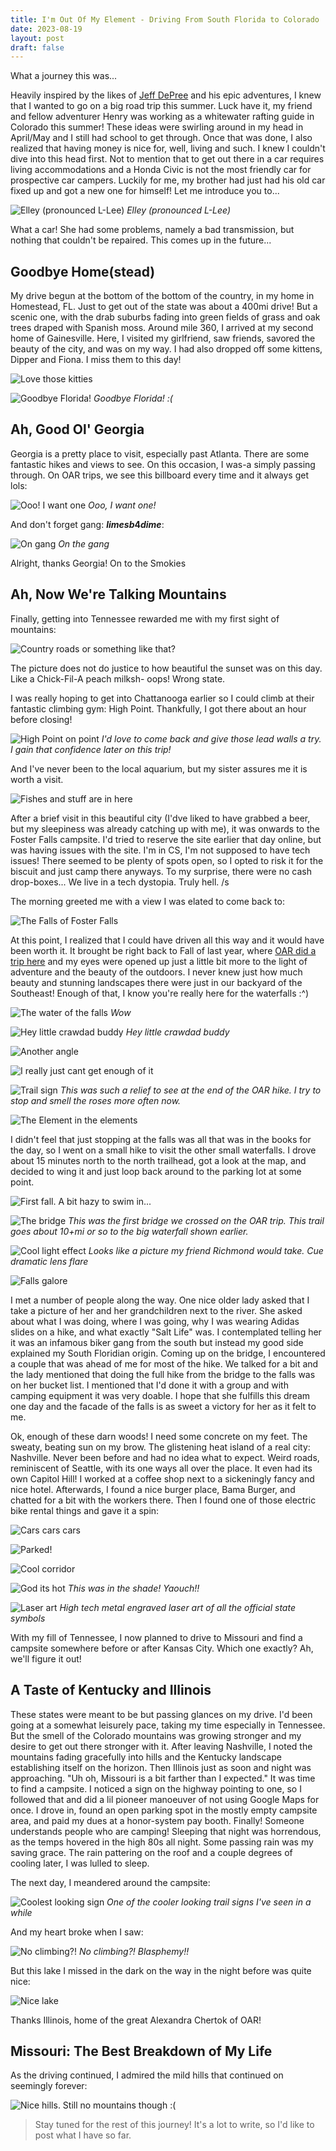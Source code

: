 ```yaml
---
title: I'm Out Of My Element - Driving From South Florida to Colorado
date: 2023-08-19
layout: post
draft: false
---
```


What a journey this was...

Heavily inspired by the likes of [Jeff DePree](http://www.jeffdepree.com/) and
his epic adventures, I knew that I wanted to go on a big road trip this summer.
Luck have it, my friend and fellow adventurer Henry was working as a whitewater
rafting guide in Colorado this summer! These ideas were swirling around in my
head in April/May and I still had school to get through. Once that was done, I
also realized that having money is nice for, well, living and such. I knew I
couldn't dive into this head first. Not to mention that to get out there in a
car requires living accommodations and a Honda Civic is not the most friendly
car for prospective car campers. Luckily for me, my brother had just had his old
car fixed up and got a new one for himself! Let me introduce you to...

![Elley (pronounced L-Lee)](https://public.ranvier.net/images/trip-2023-homestead-to-co/PXL_20230719_164326721.jpeg)
*Elley (pronounced L-Lee)*

What a car! She had some problems, namely a bad transmission, but nothing that
couldn't be repaired. This comes up in the future...

## Goodbye Home(stead)

My drive begun at the bottom of the bottom of the country, in my home in
Homestead, FL. Just to get out of the state was about a 400mi drive! But a
scenic one, with the drab suburbs fading into green fields of grass and oak
trees draped with Spanish moss. Around mile 360, I arrived at my second home of
Gainesville. Here, I visited my girlfriend, saw friends, savored the beauty of
the city, and was on my way. I had also dropped off some kittens, Dipper and
Fiona. I miss them to this day!

![Love those kitties](https://public.ranvier.net/images/trip-2023-homestead-to-co/PXL_20230725_215450457.MP.jpeg)

![Goodbye Florida!](https://public.ranvier.net/images/trip-2023-homestead-to-co/PXL_20230727_153856047.MP.jpeg)
*Goodbye Florida! :(*

## Ah, Good Ol' Georgia

Georgia is a pretty place to visit, especially past Atlanta. There are some
fantastic hikes and views to see. On this occasion, I was-a simply passing
through. On OAR trips, we see this billboard every time and it always get lols:

![Ooo! I want one](https://public.ranvier.net/images/trip-2023-homestead-to-co/PXL_20230727_154441671.MP.jpeg)
*Ooo, I want one!*

And don't forget gang: **$limes b4 dime$**:

![On gang](https://public.ranvier.net/images/trip-2023-homestead-to-co/PXL_20230727_222139281.jpeg)
*On the gang*

Alright, thanks Georgia! On to the Smokies

## Ah, Now We're Talking Mountains

Finally, getting into Tennessee rewarded me with my first sight of mountains:

![Country roads or something like that?](https://public.ranvier.net/images/trip-2023-homestead-to-co/PXL_20230728_002930676.jpeg)

The picture does not do justice to how beautiful the sunset was on this day.
Like a Chick-Fil-A peach milksh- oops! Wrong state.

I was really hoping to get into Chattanooga earlier so I could climb at their
fantastic climbing gym: High Point. Thankfully, I got there about an hour before closing!

![High Point on point](https://public.ranvier.net/images/trip-2023-homestead-to-co/PXL_20230728_011743135.jpeg)
*I'd love to come back and give those lead walls a try. I gain that confidence later on this trip!*

And I've never been to the local aquarium, but my sister assures me it is worth a visit.

![Fishes and stuff are in here](https://public.ranvier.net/images/trip-2023-homestead-to-co/PXL_20230728_022034271.jpeg)

After a brief visit in this beautiful city (I'dve liked to have grabbed a beer,
but my sleepiness was already catching up with me), it was onwards to the Foster
Falls campsite. I'd tried to reserve the site earlier that day online, but was
having issues with the site. I'm in CS, I'm not supposed to have tech issues!
There seemed to be plenty of spots open, so I opted to risk it for the biscuit
and just camp there anyways. To my surprise, there were no cash drop-boxes... We
live in a tech dystopia. Truly hell. /s

The morning greeted me with a view I was elated to come back to:

![The Falls of Foster Falls](https://public.ranvier.net/images/trip-2023-homestead-to-co/PXL_20230728_132309610.jpeg)

At this point, I realized that I could have driven all this way and it would
have been worth it. It brought be right back to Fall of last year, where [OAR
did a trip here](https://ufadventure.com/dt3571) and my eyes were opened up just
a little bit more to the light of adventure and the beauty of the outdoors. I
never knew just how much beauty and stunning landscapes there were just in our
backyard of the Southeast! Enough of that, I know you're really here for the
waterfalls :^)

![The water of the falls](https://public.ranvier.net/images/trip-2023-homestead-to-co/PXL_20230728_133406783.jpeg)
*Wow*

![Hey little crawdad buddy](https://public.ranvier.net/images/trip-2023-homestead-to-co/PXL_20230728_135918288.MP.jpeg)
*Hey little crawdad buddy*

![Another angle](https://public.ranvier.net/images/trip-2023-homestead-to-co/PXL_20230728_140113560.jpeg)

![I really just cant get enough of it](https://public.ranvier.net/images/trip-2023-homestead-to-co/PXL_20230728_140330204.jpeg)

![Trail sign](https://public.ranvier.net/images/trip-2023-homestead-to-co/PXL_20230728_141820680.jpeg)
*This was such a relief to see at the end of the OAR hike. I try to stop and smell the roses more often now.*

![The Element in the elements](https://public.ranvier.net/images/trip-2023-homestead-to-co/PXL_20230728_142018592.jpeg)

I didn't feel that just stopping at the falls was all that was in the books for
the day, so I went on a small hike to visit the other small waterfalls. I drove
about 15 minutes north to the north trailhead, got a look at the map, and
decided to wing it and just loop back around to the parking lot at some point.

![First fall. A bit hazy to swim in...](https://public.ranvier.net/images/trip-2023-homestead-to-co/PXL_20230728_152711610.jpeg)

![The bridge](https://public.ranvier.net/images/trip-2023-homestead-to-co/PXL_20230728_153452553.MP.jpeg)
*This was the first bridge we crossed on the OAR trip. This trail goes about 10+mi or so to the big waterfall shown earlier.*

![Cool light effect](https://public.ranvier.net/images/trip-2023-homestead-to-co/PXL_20230728_153521407.jpeg)
*Looks like a picture my friend Richmond would take. Cue dramatic lens flare*

![Falls galore](https://public.ranvier.net/images/trip-2023-homestead-to-co/PXL_20230728_154140411.MP.jpeg)

I met a number of people along the way. One nice older lady asked that I take a
picture of her and her grandchildren next to the river. She asked about what I
was doing, where I was going, why I was wearing Adidas slides on a hike, and
what exactly "Salt Life" was. I contemplated telling her it was an infamous
biker gang from the south but instead my good side explained my South Floridian
origin. Coming up on the bridge, I encountered a couple that was ahead of me for
most of the hike. We talked for a bit and the lady mentioned that doing the full
hike from the bridge to the falls was on her bucket list. I mentioned that I'd
done it with a group and with camping equipment it was very doable. I hope that
she fulfills this dream one day and the facade of the falls is as sweet a
victory for her as it felt to me.

Ok, enough of these darn woods! I need some concrete on my feet. The sweaty,
beating sun on my brow. The glistening heat island of a real city: Nashville.
Never been before and had no idea what to expect. Weird roads, reminiscent of
Seattle, with its one ways all over the place. It even had its own Capitol Hill!
I worked at a coffee shop next to a sickeningly fancy and nice hotel.
Afterwards, I found a nice burger place, Bama Burger, and chatted for a bit with
the workers there. Then I found one of those electric bike rental things and
gave it a spin:

![Cars cars cars](https://public.ranvier.net/images/trip-2023-homestead-to-co/PXL_20230728_211815185.jpeg)

![Parked!](https://public.ranvier.net/images/trip-2023-homestead-to-co/PXL_20230728_212550035.jpeg)

![Cool corridor](https://public.ranvier.net/images/trip-2023-homestead-to-co/PXL_20230728_212822379.jpeg)

![God its hot](https://public.ranvier.net/images/trip-2023-homestead-to-co/PXL_20230728_213116547.jpeg)
*This was in the shade! Yaouch!!*

![Laser art](https://public.ranvier.net/images/trip-2023-homestead-to-co/PXL_20230728_220955955.jpeg)
*High tech metal engraved laser art of all the official state symbols*

With my fill of Tennessee, I now planned to drive to Missouri and find a
campsite somewhere before or after Kansas City. Which one exactly? Ah, we'll
figure it out!

## A Taste of Kentucky and Illinois

These states were meant to be but passing glances on my drive. I'd been going at
a somewhat leisurely pace, taking my time especially in Tennessee. But the smell
of the Colorado mountains was growing stronger and my desire to get out there
stronger with it. After leaving Nashville, I noted the mountains fading
gracefully into hills and the Kentucky landscape establishing itself on the
horizon. Then Illinois just as soon and night was approaching. "Uh oh, Missouri
is a bit farther than I expected." It was time to find a campsite. I noticed a
sign on the highway pointing to one, so I followed that and did a lil pioneer
manoeuver of not using Google Maps for once. I drove in, found an open parking
spot in the mostly empty campsite area, and paid my dues at a honor-system pay
booth. Finally! Someone understands people who are camping! Sleeping that night
was horrendous, as the temps hovered in the high 80s all night. Some passing
rain was my saving grace. The rain pattering on the roof and a couple degrees of
cooling later, I was lulled to sleep.

The next day, I meandered around the campsite:

![Coolest looking sign](https://public.ranvier.net/images/trip-2023-homestead-to-co/PXL_20230729_131648800.MP.jpeg)
*One of the cooler looking trail signs I've seen in a while*

And my heart broke when I saw:

![No climbing?!](https://public.ranvier.net/images/trip-2023-homestead-to-co/PXL_20230729_131658882.MP.jpeg)
*No climbing?! Blasphemy!!*

But this lake I missed in the dark on the way in the night before was quite nice:

![Nice lake](https://public.ranvier.net/images/trip-2023-homestead-to-co/PXL_20230729_140156129.jpeg)

Thanks Illinois, home of the great Alexandra Chertok of OAR!

## Missouri: The Best Breakdown of My Life

As the driving continued, I admired the mild hills that continued on seemingly forever:

![Nice hills. Still no mountains though :(](https://public.ranvier.net/images/trip-2023-homestead-to-co/PXL_20230729_175126507.jpeg)

> Stay tuned for the rest of this journey! It's a lot to write, so I'd like to
> post what I have so far.
